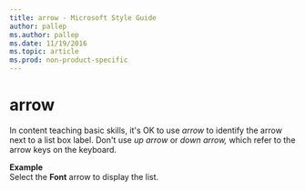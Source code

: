```yaml
---
title: arrow - Microsoft Style Guide
author: pallep
ms.author: pallep
ms.date: 11/19/2016
ms.topic: article
ms.prod: non-product-specific
---
```


# arrow

In content teaching basic skills, it's OK to use *arrow* to identify the arrow next to a list box label. Don't use *up arrow* or *down arrow,* which refer to the arrow keys on the keyboard.

**Example**  
Select the **Font** arrow to display the list.
